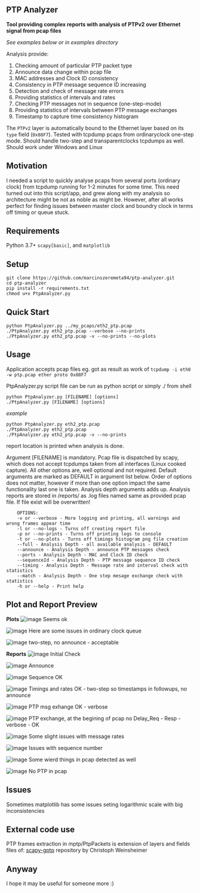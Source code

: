 ## PTP Analyzer  

**Tool providing complex reports with analysis of PTPv2 over Ethernet signal from pcap files**

_See examples below or in examples directory_

Analysis provide:
1. Checking amount of particular PTP packet type
2. Announce data change within pcap file
3. MAC addresses and Clock ID consistency
4. Consistency in PTP message sequence ID increasing
5. Detection and check of message rate errors
6. Providing statistics of intervals and rates
7. Checking PTP messages not in sequence (one-step-mode)
8. Providing statistics of intervals between PTP message exchanges
9. Timestamp to capture time consistency histogram 

The `PTPv2` layer is automatically bound to the Ethernet layer based on its `type` field (`0x88F7`).
Tested with tcpdump pcaps from ordinaryclock one-step mode.
Should handle two-step and transparentclocks tcpdumps as well.
Should work under Windows and Linux

## Motivation
I needed a script to quickly analyse pcaps from several ports (ordinary clock) from tcpdump running for 1-2 minutes for some time.
This need turned out into this script/app, and grew along with my analysis so architecture might be not as noble as might be. 
However, after all works perfect for finding issues between master clock and boundry clock in terms off timing or queue stuck.

## Requirements
Python 3.7+ `scapy[basic]`, and `matplotlib`

## Setup
```
git clone https://github.com/marcinszeremeta94/ptp-analyzer.git
cd ptp-analyzer
pip install -r requirements.txt
chmod u+x PtpAnalyzer.py
```

## Quick Start
```
python PtpAnalyzer.py ../my_pcaps/eth2_ptp.pcap
./PtpAnalyzer.py eth2_ptp.pcap --verbose --no-prints
./PtpAnalyzer.py eth2_ptp.pcap -v --no-prints --no-plots
```

## Usage
Application accepts pcap files eg. got as result as work of `tcpdump -i eth0 -w ptp.pcap ether proto 0x88F7`

PtpAnalyzer.py script file can be run as python script or simply ./ from shell
```
python PtpAnalyzer.py [FILENAME] [options]
./PtpAnalyzer.py [FILENAME] [options]
```
_example_
```
python PtpAnalyzer.py eth2_ptp.pcap
./PtpAnalyzer.py eth2_ptp.pcap
./PtpAnalyzer.py eth2_ptp.pcap -v --no-prints
```
 report location is printed when analysis is done.

Argument [FILENAME] is mandatory. Pcap file is dispatched by scapy,
which does not accept tcpdumps taken from all interfaces (Linux cooked capture).
All other options are, well optional and not required. Default arguments are marked
as DEFAULT in argument list below. Order of options does not matter, however
if more than one option impact the same functionality last one is taken.
Analysis depth arguments adds up.
Analysis reports are stored in <Ptp Analyser Path>/reports/ as .log files 
named same as provided pcap file. If file exist will be overwritten!

        OPTIONS:
        -v or --verbose - More logging and printing, all warnings and wrong frames appear time
        -l or --no-logs - Turns off creating report file
        -p or --no-prints - Turns off printing logs to console
        -t or --no-plots - Turns off timings histogram png file creation
        --full - Analysis Depth - all available analysis - DEFAULT
        --announce - Analysis Depth - announce PTP messages check
        --ports - Analysis Depth - MAC and Clock ID check
        --sequenceId - Analysis Depth - PTP message sequence ID check
        --timing - Analysis Depth - Message rate and interval check with statistics
        --match - Analysis Depth - One step mesage exchange check with statistics
        -h or --help - Print help
 
## Plot and Report Preview
 
 **Plots**
![image](https://user-images.githubusercontent.com/69167289/166838130-5283f556-3f8c-4fc8-9aa6-31725d858f1d.png)
Seems ok
 
![image](https://user-images.githubusercontent.com/69167289/166838230-4450e1bd-7250-4fee-9ee5-b738b0fdfbd1.png)
Here are some issues in ordinary clock queue
 
![image](https://user-images.githubusercontent.com/69167289/166838320-123582b3-e812-49b6-bf5c-fccc6006605e.png)
two-step, no announce - acceptable
 
 **Reports**
![image](https://user-images.githubusercontent.com/69167289/166838495-7188c6c5-78c5-4898-820c-7ea5f1a43e96.png)
Initial Check
 
![image](https://user-images.githubusercontent.com/69167289/166838577-beaf4e92-16fd-4624-8615-2228ed933ca1.png)
Announce
 
![image](https://user-images.githubusercontent.com/69167289/166838628-ccbba11c-8efa-424e-a4ca-c5fc99eb2418.png)
Sequence OK
 
![image](https://user-images.githubusercontent.com/69167289/166838712-afe32f3f-1515-4ff7-b489-608d14259e8b.png)
Timings and rates OK - two-step so timestamps in followups, no announce
 
![image](https://user-images.githubusercontent.com/69167289/166838861-7cdc1e5b-b07c-4532-8185-f0c63da539ce.png)
PTP msg exhange OK - verbose
 
![image](https://user-images.githubusercontent.com/69167289/166838947-f9e79e46-9871-41df-b97b-d842926ffe68.png)
PTP exchange, at the begining of pcap no Delay_Req - Resp - verbose - OK
 
![image](https://user-images.githubusercontent.com/69167289/166839119-21a3a9f0-f550-4d22-b223-426adb0306fc.png)
Some slight issues with message rates
 
![image](https://user-images.githubusercontent.com/69167289/166839332-edd6e36f-79e7-4a58-a871-93a16e924dad.png)
Issues with sequence number

![image](https://user-images.githubusercontent.com/69167289/166839249-6288d99f-6436-4edf-8210-6d32516d405c.png)
Some wierd things in pcap detected as well
 
![image](https://user-images.githubusercontent.com/69167289/166839354-7b918e86-f2e9-422a-905c-1fdbcdbacfe7.png)
No PTP in pcap
 
## Issues
Sometimes matplotlib has some issues seting logarithmic scale with big inconsistencies
 
## External code use
PTP frames extraction in mptp/PtpPackets is extension of layers and fields files of:
[scapy-gptp](https://github.com/weinshec/scapy-gptp) repository
by Christoph Weinsheimer 

 ## Anyway
 I hope it may be useful for someone more :)
